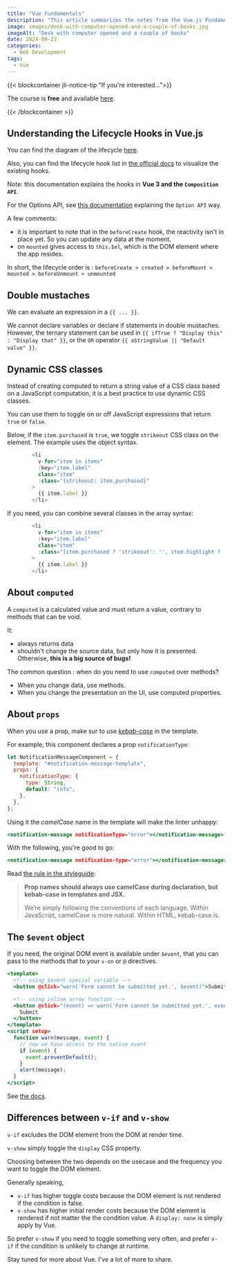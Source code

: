 ```yaml
---
title: "Vue Fundamentals"
description: "This article summarizes the notes from the Vue.js Fundamentals course at VueSchool"
image: images/desk-with-computer-opened-and-a-couple-of-books.jpg
imageAlt: "Desk with computer opened and a couple of books"
date: 2024-09-23
categories:
  - Web Development
tags:
  - Vue
---
```


{{< blockcontainer jli-notice-tip "If you're interested...">}}

The course is **free** and available [here](https://vueschool.io/courses/vuejs-fundamentals?utm_source=JLI_Blog_EN&utm_medium=recommandations).

{{< /blockcontainer >}}

## Understanding the Lifecycle Hooks in Vue.js

You can find the diagram of the lifecycle [here](https://vuejs.org/guide/essentials/lifecycle.html#lifecycle-diagram).

Also, you can find the lifecycle hook list in [the official docs](https://vuejs.org/api/composition-api-lifecycle.html) to visualize the existing hooks.

Note: this documentation explains the hooks in **Vue 3 and the `Composition API`**.

For the Options API, see [this documentation](https://vuejs.org/api/options-lifecycle.html) explaining the `Option API` way.

A few comments:

- it is important to note that in the `beforeCreate` hook, the reactivity isn't in place yet. So you can update any data at the moment.
- on `mounted` gives access to `this.$el`, which is the DOM element where the app resides.

In short, the lifecycle order is : `beforeCreate > created > beforeMount > mounted > beforeUnmount > unmounted`

## Double mustaches

We can evaluate an expression in a `{{ ... }}`.

We cannot declare variables or declare if statements in double mustaches. However, the ternary statement can be used in `{{ ifTrue ? "Display this" : "Display that" }}`, or the `OR` operator `{{ aStringValue || "Default value" }}`.

## Dynamic CSS classes

Instead of creating computed to return a string value of a CSS class based on a JavaScript computation, it is a best practice to use dynamic CSS classes.

You can use them to toggle on or off JavaScript expressions that return `true` or `false`.

Below, if the `item.purchased` is `true`, we toggle `strikeout` CSS class on the element. The example uses the object syntax.

```javascript
        <li
          v-for="item in items"
          :key="item.label"
          class="item"
          :class="{strikeout: item.purchased}"
        >
          {{ item.label }}
        </li>
```

If you need, you can combine several classes in the array syntax:

```javascript
        <li
          v-for="item in items"
          :key="item.label"
          class="item"
          :class="[item.purchased ? 'strikeout': '', item.highlight ? 'highlight': '']"
        >
          {{ item.label }}
        </li>
```

## About `computed`

A `computed` is a calculated value and must return a value, contrary to methods that can be void.

It:

- always returns data
- shouldn't change the source data, but only how it is presented. Otherwise, **this is a big source of bugs!**

The common question : when do you need to use `computed` over methods?

- When you change data, use methods.
- When you change the presentation on the UI, use computed properties.

## About `props`

When you use a prop, make sur to use [_kebab-case_](https://medium.com/@salmankhan_27014/a-comprehensive-guide-to-understanding-naming-conventions-camel-case-vs-pascal-case-vs-kebab-case-e8d3bf1e14db) in the template.

For example, this component declares a prop `notificationType`:

```javascript
let NotificationMessageComponent = {
  template: "#notification-message-template",
  props: {
    notificationType: {
      type: String,
      default: "info",
    },
  },
};
```

Using it the _camelCase_ name in the template will make the linter unhappy:

```htm
<notification-message notificationType="error"></notification-message>
```

With the following, you're good to go:

```htm
<notification-message notification-type="error"></notification-message>
```

Read [the rule in the styleguide](https://v2.vuejs.org/v2/style-guide/?redirect=true#Prop-name-casing-strongly-recommended):

> **Prop names should always use camelCase during declaration, but kebab-case in templates and JSX.**
>
> We’re simply following the conventions of each language. Within JavaScript, camelCase is more natural. Within HTML, kebab-case is.

## The `$event` object

If you need, the original DOM event is available under `$event`, that you can pass to the methods that to your `v-on`
or `@` directives.

```htm
<template>
  <!-- using $event special variable -->
  <button @click="warn('Form cannot be submitted yet.', $event)">Submit</button>

  <!-- using inline arrow function -->
  <button @click="(event) => warn('Form cannot be submitted yet.', event)">
    Submit
  </button>
</template>
<script setup>
  function warn(message, event) {
    // now we have access to the native event
    if (event) {
      event.preventDefault();
    }
    alert(message);
  }
</script>
```

See [the docs](https://vuejs.org/guide/essentials/event-handling).

## Differences between `v-if` and `v-show`

`v-if` excludes the DOM element from the DOM at render time.

`v-show` simply toggle the `display` CSS property.

Choosing between the two depends on the usecase and the frequency you want to toggle the DOM element.

Generally speaking,

- `v-if` has higher toggle costs because the DOM element is not rendered if the condition is false.
- `v-show` has higher initial render costs because the DOM element is rendered if not matter the the condition value. A `display: none` is simply apply by Vue.

So prefer `v-show` if you need to toggle something very often, and prefer `v-if` if the condition is unlikely to change at runtime.

Stay tuned for more about Vue. I've a lot of more to share.

